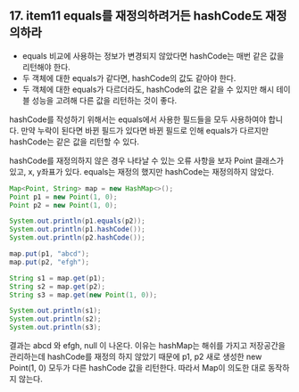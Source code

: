 ## 17. item11 equals를 재정의하려거든 hashCode도 재정의하라

- equals 비교에 사용하는 정보가 변경되지 않았다면 hashCode는 매번 같은 값을 리턴해야 한다.
- 두 객체에 대한 equals가 같다면, hashCode의 값도 같아야 한다.
- 두 객체에 대한 equals가 다르더라도, hashCode의 값은 같을 수 있지만 해시 테이블 성능을 고려해 다른 값을 리턴하는 것이 좋다.

hashCode를 작성하기 위해서는 equals에서 사용한 필드들을 모두 사용하여야 합니다.
만약 누락이 된다면 바뀐 필드가 있다면 바뀐 필드로 인해 equals가 다르지만 hashCode는 같은 값을 리턴할 수 있다.

hashCode를 재정의하지 않은 경우 나타날 수 있는 오류 사항을 보자
Point 클래스가 있고, x, y좌표가 있다. equals는 재정의 했지만 hashCode는 재정의하지 않았다.

````java
Map<Point, String> map = new HashMap<>();
Point p1 = new Point(1, 0);
Point p2 = new Point(1, 0);

System.out.println(p1.equals(p2));
System.out.println(p1.hashCode());
System.out.println(p2.hashCode());

map.put(p1, "abcd");
map.put(p2, "efgh");

String s1 = map.get(p1);
String s2 = map.get(p2);
String s3 = map.get(new Point(1, 0));

System.out.println(s1);
System.out.println(s2);
System.out.println(s3);
````

결과는 abcd 와 efgh, null 이 나온다.
이유는 hashMap는 해쉬를 가지고 저장공간을 관리하는데 hashCode를 재정의 하지 않았기 때문에
p1, p2 새로 생성한 new Point(1, 0) 모두가 다른 hashCode 값을 리턴한다.
따라서 Map이 의도한 대로 동작하지 않는다.

